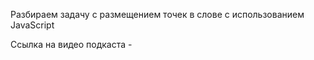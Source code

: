 Разбираем задачу с размещением точек в слове с использованием JavaScript

Ссылка на видео подкаста - 
